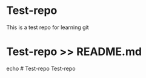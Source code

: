 # Test-repo
This is a test repo for learning git
# Test-repo >> README.md
echo # Test-repo Test-repo
